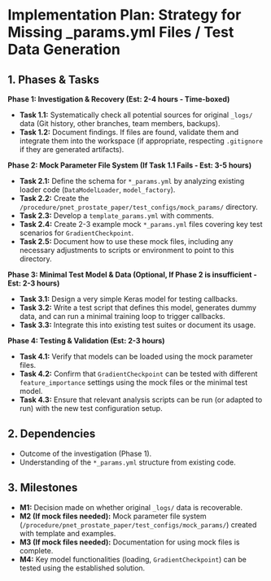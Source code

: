 # Implementation Plan: Strategy for Missing _params.yml Files / Test Data Generation

## 1. Phases & Tasks

**Phase 1: Investigation & Recovery (Est: 2-4 hours - Time-boxed)**

*   **Task 1.1:** Systematically check all potential sources for original `_logs/` data (Git history, other branches, team members, backups).
*   **Task 1.2:** Document findings. If files are found, validate them and integrate them into the workspace (if appropriate, respecting `.gitignore` if they are generated artifacts).

**Phase 2: Mock Parameter File System (If Task 1.1 Fails - Est: 3-5 hours)**

*   **Task 2.1:** Define the schema for `*_params.yml` by analyzing existing loader code (`DataModelLoader`, `model_factory`).
*   **Task 2.2:** Create the `/procedure/pnet_prostate_paper/test_configs/mock_params/` directory.
*   **Task 2.3:** Develop a `template_params.yml` with comments.
*   **Task 2.4:** Create 2-3 example mock `*_params.yml` files covering key test scenarios for `GradientCheckpoint`.
*   **Task 2.5:** Document how to use these mock files, including any necessary adjustments to scripts or environment to point to this directory.

**Phase 3: Minimal Test Model & Data (Optional, If Phase 2 is insufficient - Est: 2-3 hours)**

*   **Task 3.1:** Design a very simple Keras model for testing callbacks.
*   **Task 3.2:** Write a test script that defines this model, generates dummy data, and can run a minimal training loop to trigger callbacks.
*   **Task 3.3:** Integrate this into existing test suites or document its usage.

**Phase 4: Testing & Validation (Est: 2-3 hours)**

*   **Task 4.1:** Verify that models can be loaded using the mock parameter files.
*   **Task 4.2:** Confirm that `GradientCheckpoint` can be tested with different `feature_importance` settings using the mock files or the minimal test model.
*   **Task 4.3:** Ensure that relevant analysis scripts can be run (or adapted to run) with the new test configuration setup.

## 2. Dependencies

*   Outcome of the investigation (Phase 1).
*   Understanding of the `*_params.yml` structure from existing code.

## 3. Milestones

*   **M1:** Decision made on whether original `_logs/` data is recoverable.
*   **M2 (If mock files needed):** Mock parameter file system (`/procedure/pnet_prostate_paper/test_configs/mock_params/`) created with template and examples.
*   **M3 (If mock files needed):** Documentation for using mock files is complete.
*   **M4:** Key model functionalities (loading, `GradientCheckpoint`) can be tested using the established solution.
